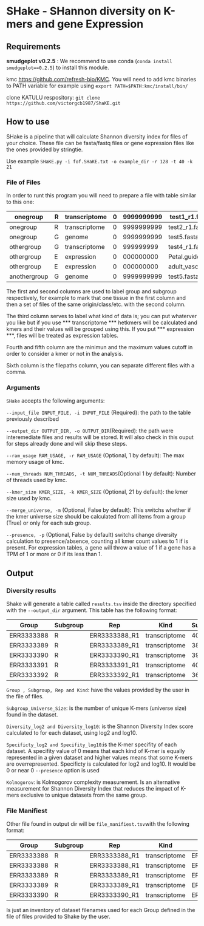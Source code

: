 # SHake - SHannon diversity on K-mers and gene Expression

## Requirements

**smudgeplot v0.2.5** : We recommend to use conda (`conda install smudgeplot==0.2.5`) to install this module.  

kmc https://github.com/refresh-bio/KMC. You will need to add kmc binaries to PATH variable for example using `export PATH=$PATH:kmc/install/bin/`

clone KATULU respository: `git clone https://github.com/victorgcb1987/ShaKE.git`

## How to use 

SHake is a pipeline that will calculate Shannon diversity index for files of your choice. These file can be fasta/fastq files or gene expression files like the ones provided by stringtie.

Use example `SHaKE.py -i fof.SHaKE.txt -o example_dir -r 128 -t 40 -k 21`

### File of Files

In order to runt this program you will need to prepare a file with table similar to this one:

| onegroup | R | transcriptome | 0 | 9999999999 | test1_r1.fastq.gz,test1_r2.fastq.gz |
|---|---|---|---|---|---|
| onegroup | R | transcriptome | 0 | 9999999999 | test2_r1.fastq.gz,test2_r2.fastq.gz |
| onegroup | G | genome | 0 | 9999999999 | test5.fasta.gz |
| othergroup | G | transcriptome | 0 | 999999999 | test4_r1.fastq.gz,test4_r2.fastq.gz |
| othergroup | E | expression | 0 | 000000000 | Petal.guided.abund.tsv |
| othergroup |E | expression | 0 | 000000000  |adult_vascular_leaf.guided.abund.tsv |
| anothergroup | G  |genome | 0 | 9999999999 | test5.fasta.gz |

The first and second columns are used to label group and subgroup respectively, for example to mark that one tissue in the first column and then a set of files of the same origin/class/etc. with the second column. 

The third column serves to label what kind of data is; you can put whaterver you like but if you use *** transcriptome *** hetkmers will be calculated and kmers and their values will be grouped using this. If you put *** expression ***, files will be treated as expression tables.

Fourth and fifth column are the minimun and the maximum values cutoff in order to consider a kmer or not in the analysis.

Sixth column is the filepaths column, you can separate different files with a comma.

### Arguments

`SHake` accepts the following arguments:

  `--input_file INPUT_FILE, -i INPUT_FILE` (Required): the path to the table previously described
  
  `--output_dir OUTPUT_DIR, -o OUTPUT_DIR`(Required): the path were interemediate files and results will be stored. It will also check in this ouput for steps already done and will skip these steps.
  
  `--ram_usage RAM_USAGE, -r RAM_USAGE` (Optional, 1 by default): The max memory usage of kmc.
  
  `--num_threads NUM_THREADS, -t NUM_THREADS`(Optional 1 by default): Number of threads used by kmc.
  
  `--kmer_size KMER_SIZE, -k KMER_SIZE` (Optional, 21 by default): the kmer size used by kmc.
  
  `--merge_universe, -m` (Optional, False by default): This switchs whether if the kmer universe size should be calculated from all items from a group (True) or only for each sub group.
  
  `--presence, -p` (Optional, False by default) switchs change diversity calculation to presence/absence, counting all kmer count values to 1 if is present. For expression tables, a gene will throw a value of 1 if a gene has a TPM of 1 or more or 0 if its less than 1. 


  ## Output

  ### Diversity results

  Shake will generate a table called `results.tsv` inside the directory specified with the `--output_dir` argument. This table has the following format:

| Group      | Subgroup | Rep              | Kind         | Subgroup_Universe_Size | Diversity_log2 | Specifity_log2 | Diversity_log10 | Specifity_log10 | Kolmogorov         |
|------------|----------|------------------|--------------|------------------------|----------------|----------------|------------------|------------------|---------------------|
| ERR3333388 | R        | ERR3333388_R1    | transcriptome| 40072639               | 22.7620354967  | 2.4940786897   | 6.8520554469     | 0.7507924971     | 0.0636632271        |
| ERR3333389 | R        | ERR3333389_R1    | transcriptome| 38691164               | 22.9552288052  | 2.2502719911   | 6.9102124277     | 0.6773993677     | 0.0648244898        |
| ERR3333390 | R        | ERR3333390_R1    | transcriptome| 39507337               | 22.9614172079  | 2.2742000608   | 6.9120753225     | 0.6846024344     | 0.0653194914        |
| ERR3333391 | R        | ERR3333391_R1    | transcriptome| 40188471               | 22.5576212642  | 2.7026570900   | 6.7905206314     | 0.8135808521     | 0.0647497717        |
| ERR3333392 | R        | ERR3333392_R1    | transcriptome| 36116326               | 21.8123101535  | 3.2938376502   | 6.5661596309     | 0.9915439335     | 0.0630993513        |


  `Group , Subgroup, Rep and Kind`: have the values provided by the user in the file of files.
  
  `Subgroup_Universe_Size`: is the number of unique K-mers (universe size) found in the dataset.
  
  `Diversity_log2 and Diversity_log10`: is the Shannon Diversity Index score calculated to for each dataset, using log2 and log10.
  
  `Specificty_log2 and Specifity_log10`:is the K-mer specifity of each dataset. A specifity value of 0 means that each kind of K-mer is equally represented in a given dataset and higher values means that some K-mers are overrepresented. Specificty is calculated for log2 and log10. It would be 0 or near 0 `--presence` option is used
  
  `Kolmogorov`: is Kolmogorov complexity measurement. Is an alternative measurement for Shannon Diversity Index that reduces the impact of K-mers exclusive to unique datasets from the same group.

  ### File Manifiest
  Other file found in output dir will be `file_manifiest.tsv`with the following format:

  | Group      | Subgroup | Rep            | Kind         | File                              |
|------------|----------|----------------|--------------|-----------------------------------|
| ERR3333388 | R        | ERR3333388_R1  | transcriptome| ERR3333388_q30l50_R1.fastq.gz     |
| ERR3333388 | R        | ERR3333388_R1  | transcriptome| ERR3333388_q30l50_R2.fastq.gz     |
| ERR3333389 | R        | ERR3333389_R1  | transcriptome| ERR3333389_q30l50_R1.fastq.gz     |
| ERR3333389 | R        | ERR3333389_R1  | transcriptome| ERR3333389_q30l50_R2.fastq.gz     |
| ERR3333390 | R        | ERR3333390_R1  | transcriptome| ERR3333390_q30l50_R1.fastq.gz     |

Is just an inventory of dataset filenames used for each Group defined in the file of files provided to Shake by the user.
